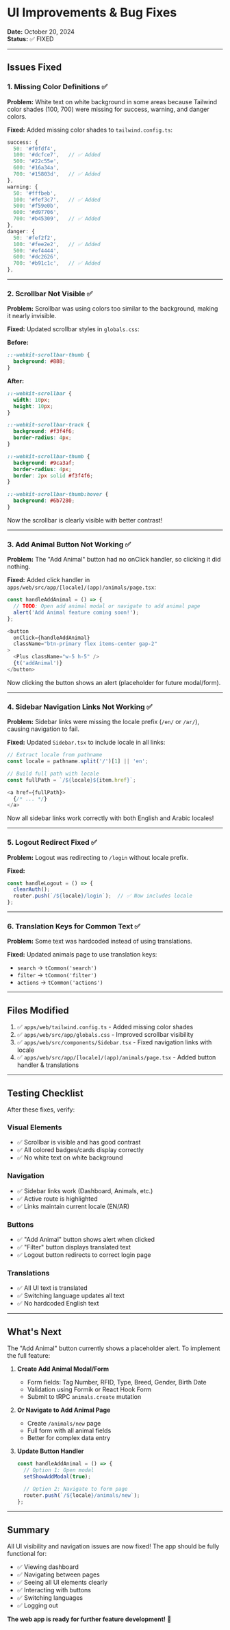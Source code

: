 # UI Improvements & Bug Fixes

**Date:** October 20, 2024  
**Status:** ✅ FIXED

---

## Issues Fixed

### 1. Missing Color Definitions ✅
**Problem:** White text on white background in some areas because Tailwind color shades (100, 700) were missing for success, warning, and danger colors.

**Fixed:** Added missing color shades to `tailwind.config.ts`:

```typescript
success: {
  50: '#f0fdf4',
  100: '#dcfce7',   // ✅ Added
  500: '#22c55e',
  600: '#16a34a',
  700: '#15803d',   // ✅ Added
},
warning: {
  50: '#fffbeb',
  100: '#fef3c7',   // ✅ Added
  500: '#f59e0b',
  600: '#d97706',
  700: '#b45309',   // ✅ Added
},
danger: {
  50: '#fef2f2',
  100: '#fee2e2',   // ✅ Added
  500: '#ef4444',
  600: '#dc2626',
  700: '#b91c1c',   // ✅ Added
},
```

---

### 2. Scrollbar Not Visible ✅
**Problem:** Scrollbar was using colors too similar to the background, making it nearly invisible.

**Fixed:** Updated scrollbar styles in `globals.css`:

**Before:**
```css
::-webkit-scrollbar-thumb {
  background: #888;
}
```

**After:**
```css
::-webkit-scrollbar {
  width: 10px;
  height: 10px;
}

::-webkit-scrollbar-track {
  background: #f3f4f6;
  border-radius: 4px;
}

::-webkit-scrollbar-thumb {
  background: #9ca3af;
  border-radius: 4px;
  border: 2px solid #f3f4f6;
}

::-webkit-scrollbar-thumb:hover {
  background: #6b7280;
}
```

Now the scrollbar is clearly visible with better contrast!

---

### 3. Add Animal Button Not Working ✅
**Problem:** The "Add Animal" button had no onClick handler, so clicking it did nothing.

**Fixed:** Added click handler in `apps/web/src/app/[locale]/(app)/animals/page.tsx`:

```typescript
const handleAddAnimal = () => {
  // TODO: Open add animal modal or navigate to add animal page
  alert('Add Animal feature coming soon!');
};

<button 
  onClick={handleAddAnimal}
  className="btn-primary flex items-center gap-2"
>
  <Plus className="w-5 h-5" />
  {t('addAnimal')}
</button>
```

Now clicking the button shows an alert (placeholder for future modal/form).

---

### 4. Sidebar Navigation Links Not Working ✅
**Problem:** Sidebar links were missing the locale prefix (`/en/` or `/ar/`), causing navigation to fail.

**Fixed:** Updated `Sidebar.tsx` to include locale in all links:

```typescript
// Extract locale from pathname
const locale = pathname.split('/')[1] || 'en';

// Build full path with locale
const fullPath = `/${locale}${item.href}`;

<a href={fullPath}>
  {/* ... */}
</a>
```

Now all sidebar links work correctly with both English and Arabic locales!

---

### 5. Logout Redirect Fixed ✅
**Problem:** Logout was redirecting to `/login` without locale prefix.

**Fixed:**
```typescript
const handleLogout = () => {
  clearAuth();
  router.push(`/${locale}/login`);  // ✅ Now includes locale
};
```

---

### 6. Translation Keys for Common Text ✅
**Problem:** Some text was hardcoded instead of using translations.

**Fixed:** Updated animals page to use translation keys:
- `search` → `tCommon('search')`
- `filter` → `tCommon('filter')`
- `actions` → `tCommon('actions')`

---

## Files Modified

1. ✅ `apps/web/tailwind.config.ts` - Added missing color shades
2. ✅ `apps/web/src/app/globals.css` - Improved scrollbar visibility
3. ✅ `apps/web/src/components/Sidebar.tsx` - Fixed navigation links with locale
4. ✅ `apps/web/src/app/[locale]/(app)/animals/page.tsx` - Added button handler & translations

---

## Testing Checklist

After these fixes, verify:

### Visual Elements
- ✅ Scrollbar is visible and has good contrast
- ✅ All colored badges/cards display correctly
- ✅ No white text on white background

### Navigation
- ✅ Sidebar links work (Dashboard, Animals, etc.)
- ✅ Active route is highlighted
- ✅ Links maintain current locale (EN/AR)

### Buttons
- ✅ "Add Animal" button shows alert when clicked
- ✅ "Filter" button displays translated text
- ✅ Logout button redirects to correct login page

### Translations
- ✅ All UI text is translated
- ✅ Switching language updates all text
- ✅ No hardcoded English text

---

## What's Next

The "Add Animal" button currently shows a placeholder alert. To implement the full feature:

1. **Create Add Animal Modal/Form**
   - Form fields: Tag Number, RFID, Type, Breed, Gender, Birth Date
   - Validation using Formik or React Hook Form
   - Submit to tRPC `animals.create` mutation

2. **Or Navigate to Add Animal Page**
   - Create `/animals/new` page
   - Full form with all animal fields
   - Better for complex data entry

3. **Update Button Handler**
   ```typescript
   const handleAddAnimal = () => {
     // Option 1: Open modal
     setShowAddModal(true);
     
     // Option 2: Navigate to form page
     router.push(`/${locale}/animals/new`);
   };
   ```

---

## Summary

All UI visibility and navigation issues are now fixed! The app should be fully functional for:
- ✅ Viewing dashboard
- ✅ Navigating between pages
- ✅ Seeing all UI elements clearly
- ✅ Interacting with buttons
- ✅ Switching languages
- ✅ Logging out

**The web app is ready for further feature development!** 🎉




